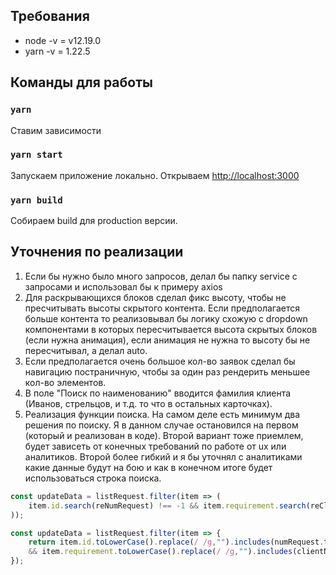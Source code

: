## Требования

- node -v = v12.19.0
- yarn -v = 1.22.5

## Команды для работы

### `yarn`

Ставим зависимости

### `yarn start`

Запускаем приложение локально. Открываем [http://localhost:3000](http://localhost:3000)

### `yarn build`

Собираем build для production версии.

## Уточнения по реализации

1. Если бы нужно было много запросов, делал бы папку service с запросами и использовал бы к примеру axios
2. Для раскрывающихся блоков сделал фикс высоту, чтобы не пресчитывать высоты скрытого контента. Если предполагается больше контента то реализовывал бы логику схожую с dropdown компонентами в которых пересчитывается высота скрытых блоков (если нужна анимация), если анимация не нужна то высоту бы не пересчитывал, а делал auto.
3. Если предполагается очень большое кол-во заявок сделал бы навигацию постраничную, чтобы за один раз рендерить меньшее кол-во элементов.
4.  В поле "Поиск по наименованию" вводится фамилия клиента (Иванов, стрельцов, и т.д. то что в остальных карточках).
5. Реализация функции поиска. На самом деле есть минимум два решения по поиску. Я в данном случае остановился на первом (который и реализован в коде). Второй вариант тоже приемлем, будет зависеть от конечных требований по работе от ux или аналитиков. Второй более гибкий и я бы уточнял с аналитиками какие данные будут на бою и как в конечном итоге будет использоваться строка поиска.

```javascript
const updateData = listRequest.filter(item => (
    item.id.search(reNumRequest) !== -1 && item.requirement.search(reClientName) !== -1
));
```

```javascript
const updateData = listRequest.filter(item => {
	return item.id.toLowerCase().replace(/ /g,"").includes(numRequest.toLowerCase().replace(/ /g,"")) 
	&& item.requirement.toLowerCase().replace(/ /g,"").includes(clientName.toLowerCase().replace(/ /g,""))
});
```